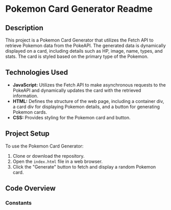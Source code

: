 # Pokemon Card Generator Readme

## Description

This project is a Pokemon Card Generator that utilizes the Fetch API to retrieve Pokemon data from the PokeAPI. The generated data is dynamically displayed on a card, including details such as HP, image, name, types, and stats. The card is styled based on the primary type of the Pokemon.

## Technologies Used

- **JavaScript:** Utilizes the Fetch API to make asynchronous requests to the PokeAPI and dynamically updates the card with the retrieved information.
- **HTML:** Defines the structure of the web page, including a container div, a card div for displaying Pokemon details, and a button for generating Pokemon cards.
- **CSS:** Provides styling for the Pokemon card and button.

## Project Setup

To use the Pokemon Card Generator:

1. Clone or download the repository.
2. Open the `index.html` file in a web browser.
3. Click the "Generate" button to fetch and display a random Pokemon card.

## Code Overview

### Constants

<!-- ```javascript
const typeColor = {
  bug: "#26de81",
  dragon: "#ffeaa7",
  // ... (color codes for each Pokemon type)
};
const url = "https://pokeapi.co/api/v2/pokemon/";
const card = document.getElementById("card");
const btn = document.getElementById("btn");
typeColor: An object that maps Pokemon types to their corresponding color codes, used for styling the card.
url: The base URL for fetching Pokemon data from the PokeAPI.
card and btn: Variables storing references to the HTML elements with IDs "card" and "btn," respectively.
Fetching Pokemon Data
javascript
Copy code
let getPokeData = () => {
  // Generate a random number between 1 and 500
  let id = Math.floor(Math.random() * 500) + 1;
  // Combine the PokeAPI URL with the Pokemon ID
  const finalUrl = url + id;
  // Fetch the generated URL
  fetch(finalUrl)
    .then((response) => response.json())
    .then((data) => {
      generateCard(data);
    });
};
The getPokeData function generates a random Pokemon ID, appends it to the PokeAPI URL, and fetches the corresponding Pokemon data.
It uses promises to handle the asynchronous nature of the fetch operation.
Generating Pokemon Card
javascript
Copy code
let generateCard = (data) => {
  // Get necessary data and assign it to variables
  const hp = data.stats[3].base_stat;
  const imgSrc = data.sprites.other.dream_world.front_default;
  const pokeName = data.name[0].toUpperCase() + data.name.slice(1);
  const statAttack = data.stats[1].base_stat;
  const statDefense = data.stats[2].base_stat;
  const statSpeed = data.stats[5].base_stat;

  // Set themeColor based on the Pokemon's primary type
  const themeColor = typeColor[data.types[0].type.name];

  // Update the HTML content of the card
  card.innerHTML = `
    <p class="hp">
      <span>HP</span>
      ${hp}
    </p>
    <img src=${imgSrc} />
    <h2 class="poke-name">${pokeName}</h2>
    <div class="types"></div>
    <div class="stats">
      <div>
        <h3>${statAttack}</h3>
        <p>Attack</p>
      </div>
      <div>
        <h3>${statDefense}</h3>
        <p>Defense</p>
      </div>
      <div>
        <h3>${statSpeed}</h3>
        <p>Speed</p>
      </div>
    </div>
  `;

  // Append Pokemon types and style the card
  appendTypes(data.types);
  styleCard(themeColor);
};
The generateCard function takes Pokemon data and dynamically updates the HTML content of the card with details such as HP, image, name, and stats.
It sets the background and type colors based on the Pokemon's primary type.
Appending Pokemon Types
javascript
Copy code
let appendTypes = (types) => {
  types.forEach((item) => {
    let span = document.createElement("SPAN");
    span.textContent = item.type.name;
    document.querySelector(".types").appendChild(span);
  });
};
The appendTypes function dynamically creates span elements for each Pokemon type and appends them to the "types" div within the card.
Styling the Card
javascript
Copy code
let styleCard = (color) => {
  card.style.background = `radial-gradient(circle at 50% 0%, ${color} 36%, #ffffff 36%)`;
  card.querySelectorAll(".types span").forEach((typeColor) => {
    typeColor.style.backgroundColor = color;
  });
};
The styleCard function sets the background of the card to a radial gradient based on the Pokemon's type color.
It updates the background color of each Pokemon type span to match the theme color.
Event Listeners
javascript
Copy code
btn.addEventListener("click", getPokeData);
window.addEventListener("load", getPokeData);
Event listeners are attached to the "Generate" button and window load events.
Clicking the button or loading the page triggers the getPokeData function, initiating the process of fetching and displaying a random Pokemon card. -->